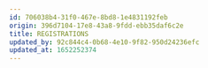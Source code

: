 ```yaml
---
id: 706038b4-31f0-467e-8bd8-1e4831192feb
origin: 396d7104-17e8-43a8-9fdd-ebb35daf6c2e
title: REGISTRATIONS
updated_by: 92c844c4-0b68-4e10-9f82-950d24236efc
updated_at: 1652252374
---
```


